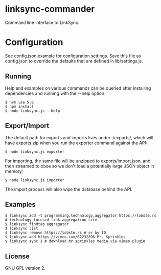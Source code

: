 # linksync-commander #

Command line interface to LinkSync.

# Configuration #

See config.json.example for configuration settings.  Save this file as config.json to override the defaults that are defined in lib/settings.js.

## Running ##

Help and examples on various commands can be queried after installing dependencies and running with the --help option:

	$ nvm use 5.0
	$ npm install
	$ node linksync.js --help

## Export/Import ##

The default path for exports and imports lives under ./exports/, which will
have exports.zip when you run the exporter command against the API:

	$ node linksync.js exporter

For importing, the same file will be unzipped to exports/import.json, and then
streamed to oboe so we don't load a potentially large JSON object in memory:

	$ node linksync.js importer

The import process will also wipe the database behind the API.

## Examples ##

	$ linksync add -t programming,technology,aggregator https://lobste.rs A technology-focused link-aggregation site.
	$ linksync findtag aggregator
	$ linksync list
	$ linksync remove https://lobste.rs # or by ID
	$ linksync add https://vimeo.com/62232896 Mr. Sprinkles
	$ linksync sync 1 # download mr sprinkles media via vimeo plugin

## License ##

GNU GPL version 2.
